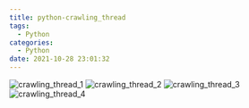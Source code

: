 ```yaml
---
title: python-crawling_thread
tags:
  - Python
categories:
  - Python
date: 2021-10-28 23:01:32
---
```


![crawling_thread_1](/review_img/python/crawling_thread/1.PNG)
![crawling_thread_2](/review_img/python/crawling_thread/2.PNG)
![crawling_thread_3](/review_img/python/crawling_thread/3.PNG)
![crawling_thread_4](/review_img/python/crawling_thread/4.PNG)

